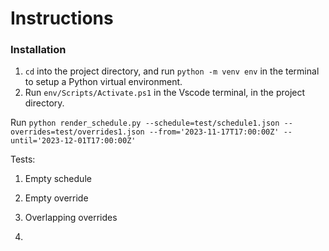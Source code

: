 # Instructions
### Installation
1. `cd` into the project directory, and run `python -m venv env` in the terminal to setup a Python virtual environment.
2. Run `env/Scripts/Activate.ps1`  in the Vscode terminal, in the project directory. 

Run `python render_schedule.py --schedule=test/schedule1.json --overrides=test/overrides1.json --from='2023-11-17T17:00:00Z' --until='2023-12-01T17:00:00Z'`

Tests:
1. Empty schedule

2. Empty override
3. Overlapping overrides
4. 